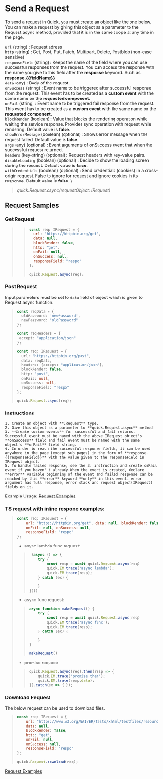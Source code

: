 # Send a Request 

To send a request in Quick, you must create an object like the one below. You can make a request by giving this object as a parameter to the Request.async method, provided that it is in the same scope at any time in the page.

`url` (string) : Request adress \
`http` (string) : Get, Post, Put, Patch, Multipart, Delete, Postblob (non-case sensitive) \
`responseField` (string) : Keeps the name of the field where you can use successful responses from the request. You can access the response with the name you give to this field after the **response** keyword. Such as **response.{{fieldName}}** \
`data` (any) : Body of the request. \
`onSuccess` (string) : Event name to be triggered after successful response from the request.  This event has to be created as a **custom event** with the same name on the **requested component.** \
`onFail` (string) : Event name to be triggered fail response from the request. This event has to be created as a **custom event** with the same name on the **requested component.** \
`blockRender` (boolean) : Value that blocks the rendering operation while waiting the service response. Provides sync operation with request while rendering. Default value is **false**. \
`showErrorMessage` (boolean) (optional) : Shows error message when the request failed. Default value is **false**. \
`args` (any) (optional) : Event arguments of onSuccess event that when the successful request returned. \
`headers` (key-string) (optional) : Request headers with key-value pairs. \
`disableLoading` (boolean) (optional) : Decide to show the loading screen during the request. Default value is **false**. \
`withCredentials` (boolean) (optional) : Send credentials (cookies) in a cross-origin request. False to ignore for request and ignore cookies in its response. Default value is **false**. \

> *quick.Request.async(requestObject: IRequest)*


## Request Samples

### Get Request
> > ```js
> > const req: IRequest = {
> >   url: "https://httpbin.org/get", 
> >   data: null, 
> >   blockRender: false, 
> >   http: "get",
> >   onFail: null, 
> >   onSuccess: null,
> >   responseField: "respo"
> > };
> > 
> > quick.Request.async(req);
> > ```

### Post Request

Input parameters must be set to `data` field of object which is given to Request.async function.

> 
> ```ts
> const reqData = {
>   oldPassword: "newPassword",
>   newPassword: "oldPassword"
> };
>
>const reqHeaders = {
>  accept: "application/json"
>};
>
> const req: IRequest = {
>   url: "https://httpbin.org/post", 
>   data: reqData, 
>   headers: {accept: "application/json"},
>   blockRender: false, 
>   http: "post",
>   onFail: null, 
>   onSuccess: null,
>   responseField: "respo"
> };
> 
> quick.Request.async(req);
> ```

### Instructions

    1. Create an object with **IRequest** type.
    2. Give this object as a parameter to **quick.Request.async** method
    3. **Create custom events** for successful and fail returns. Successful event must be named with the above IRequest object's **onSuccess** field and fail event must be named with the same object's **onFail** field string.
    4. In order to reach the successful response fields, it can be used anywhere in the page (except sub pages) in the form of **response.{{responseField}}** with the value given to the responseField in IRequest object.
    5. To handle failed response, see the 3. instruction and create onFail event if you haven' t already.When the event is created, declare **error** variable beginning of the event and failed response can be reached by this **error** keyword **only** in this event. error argument has full response, error stack and request object(IRequest) fields on it.

Example Usage: <a href="https://cdn.softtech.com.tr/ngsp-quick/nemo/dev/mdScripts/EditorUsage/RequestExamples.qjson" target="_blank">Request Examples</a>


### TS request with inline respone examples:
> ```js
> const req: IRequest = {
>     url: "https://httpbin.org/get", data: null, blockRender: false, http: "get",
>     onFail: null, onSuccess: null,
>     responseField: "respo"
> };
> ```
> * async lambda func request:
> >```js
> >  (async () => {
> >     try {
> >         const resp = await quick.Request.async(req)
> >         quick.EM.trace('async lambda');
> >         quick.EM.trace(resp);
> >     } catch (ex) {
> > 
> >     }
> > })()
> >```
>  * async func request:
> >```js
> > async function makeRequest() {
> >     try {
> >         const resp = await quick.Request.async(req)
> >         quick.EM.trace('async func');
> >         quick.EM.trace(resp);
> >     } catch (ex) {
> > 
> >     }
> > }
> > 
> > makeRequest()
> >```
>  * promise request:
> >```js
> > quick.Request.async(req).then(resp => {
> >     quick.EM.trace('promise then');
> >     quick.EM.trace(resp.data);
> > }).catch(ex => { });
> >```

### Download Request 
The below request can be used to download files.

> 
> ```js
> const req: IRequest = {
>     url: "https://www.w3.org/WAI/ER/tests/xhtml/testfiles/resources/pdf/dummy.pdf",
>     data: null, 
>     blockRender: false, 
>     http: "get",
>     onFail: null, 
>     onSuccess: null,
>     responseField: "respo"
> };
> 
> quick.Request.download(req);
> ```

<a href="" onclick="this.href='?q=qjsons/RequestExamples.qjson'; this.target=(window.location !== window.parent.location) ? '' : '_blank';"  target=''>Request Examples</a>